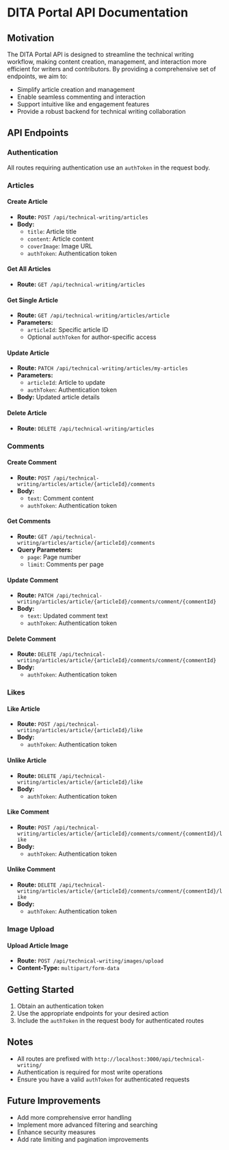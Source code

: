 # DITA Portal API Documentation

## Motivation

The DITA Portal API is designed to streamline the technical writing workflow, making content creation, management, and interaction more efficient for writers and contributors. By providing a comprehensive set of endpoints, we aim to:

- Simplify article creation and management
- Enable seamless commenting and interaction
- Support intuitive like and engagement features
- Provide a robust backend for technical writing collaboration

## API Endpoints

### Authentication

All routes requiring authentication use an `authToken` in the request body.

### Articles

#### Create Article
- **Route:** `POST /api/technical-writing/articles`
- **Body:** 
  - `title`: Article title
  - `content`: Article content
  - `coverImage`: Image URL
  - `authToken`: Authentication token

#### Get All Articles
- **Route:** `GET /api/technical-writing/articles`

#### Get Single Article
- **Route:** `GET /api/technical-writing/articles/article`
- **Parameters:**
  - `articleId`: Specific article ID
  - Optional `authToken` for author-specific access

#### Update Article
- **Route:** `PATCH /api/technical-writing/articles/my-articles`
- **Parameters:**
  - `articleId`: Article to update
  - `authToken`: Authentication token
- **Body:** Updated article details

#### Delete Article
- **Route:** `DELETE /api/technical-writing/articles`

### Comments

#### Create Comment
- **Route:** `POST /api/technical-writing/articles/article/{articleId}/comments`
- **Body:**
  - `text`: Comment content
  - `authToken`: Authentication token

#### Get Comments
- **Route:** `GET /api/technical-writing/articles/article/{articleId}/comments`
- **Query Parameters:**
  - `page`: Page number
  - `limit`: Comments per page

#### Update Comment
- **Route:** `PATCH /api/technical-writing/articles/article/{articleId}/comments/comment/{commentId}`
- **Body:**
  - `text`: Updated comment text
  - `authToken`: Authentication token

#### Delete Comment
- **Route:** `DELETE /api/technical-writing/articles/article/{articleId}/comments/comment/{commentId}`
- **Body:**
  - `authToken`: Authentication token

### Likes

#### Like Article
- **Route:** `POST /api/technical-writing/articles/article/{articleId}/like`
- **Body:**
  - `authToken`: Authentication token

#### Unlike Article
- **Route:** `DELETE /api/technical-writing/articles/article/{articleId}/like`
- **Body:**
  - `authToken`: Authentication token

#### Like Comment
- **Route:** `POST /api/technical-writing/articles/article/{articleId}/comments/comment/{commentId}/like`
- **Body:**
  - `authToken`: Authentication token

#### Unlike Comment
- **Route:** `DELETE /api/technical-writing/articles/article/{articleId}/comments/comment/{commentId}/like`
- **Body:**
  - `authToken`: Authentication token

### Image Upload

#### Upload Article Image
- **Route:** `POST /api/technical-writing/images/upload`
- **Content-Type:** `multipart/form-data`

## Getting Started

1. Obtain an authentication token
2. Use the appropriate endpoints for your desired action
3. Include the `authToken` in the request body for authenticated routes

## Notes

- All routes are prefixed with `http://localhost:3000/api/technical-writing/`
- Authentication is required for most write operations
- Ensure you have a valid `authToken` for authenticated requests

## Future Improvements

- Add more comprehensive error handling
- Implement more advanced filtering and searching
- Enhance security measures
- Add rate limiting and pagination improvements
